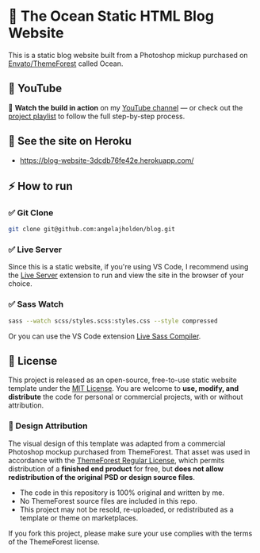 # :ocean: The Ocean Static HTML Blog Website

This is a static blog website built from a Photoshop mickup purchased on [Envato/ThemeForest](https://themeforest.net/item/ocean-personal-blog-template-for-travelers-and-dreamers-/15702539) called Ocean.

## :red_circle: YouTube

:movie_camera: **Watch the build in action** on my [YouTube channel](https://www.youtube.com/@angelajholden) — or check out the [project playlist](https://www.youtube.com/playlist?list=PLiEcEGGtRVumb3GPMVk2JYG687ysA3vN9) to follow the full step-by-step process.

## :link: See the site on Heroku

-   https://blog-website-3dcdb76fe42e.herokuapp.com/

## :zap: How to run

### :white_check_mark: Git Clone

```bash
git clone git@github.com:angelajholden/blog.git
```

### :white_check_mark: Live Server

Since this is a static website, if you're using VS Code, I recommend using the [Live Server](https://marketplace.visualstudio.com/items?itemName=ritwickdey.LiveServer) extension to run and view the site in the browser of your choice.

### :white_check_mark: Sass Watch

```bash
sass --watch scss/styles.scss:styles.css --style compressed
```

Or you can use the VS Code extension [Live Sass Compiler](https://marketplace.visualstudio.com/items?itemName=glenn2223.live-sass).

## :round_pushpin: License

This project is released as an open-source, free-to-use static website template under the [MIT License](LICENSE.md). You are welcome to **use, modify, and distribute** the code for personal or commercial projects, with or without attribution.

### 🎨 Design Attribution

The visual design of this template was adapted from a commercial Photoshop mockup purchased from ThemeForest. That asset was used in accordance with the [ThemeForest Regular License](https://themeforest.net/licenses/standard), which permits distribution of a **finished end product** for free, but **does not allow redistribution of the original PSD or design source files**.

-   The code in this repository is 100% original and written by me.
-   No ThemeForest source files are included in this repo.
-   This project may not be resold, re-uploaded, or redistributed as a template or theme on marketplaces.

If you fork this project, please make sure your use complies with the terms of the ThemeForest license.
